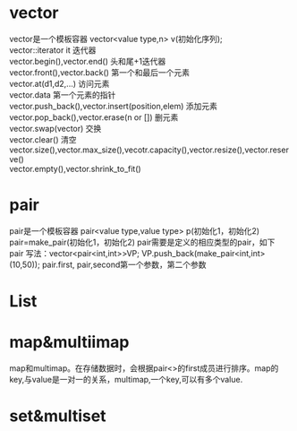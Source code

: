 # vector
vector是一个模板容器 vector<value type,n> v(初始化序列);  
vector<value type>::iterator it 迭代器  
vector.begin(),vector.end()  头和尾+1迭代器  
vector.front(),vector.back()  第一个和最后一个元素  
vector.at<value type>(d1,d2,...)  访问元素  
vector.data  第一个元素的指针  
vector.push_back(),vector.insert(position,elem) 添加元素    
vector.pop_back(),vector.erase(n or [])  删元素  
vector.swap(vector)  交换   
vector.clear()  清空  
vector.size(),vector.max_size(),vecotr.capacity(),vector.resize(),vector.reserve()  
vector.empty(),vector.shrink_to_fit()  

# pair
pair是一个模板容器 pair<value type,value type> p(初始化1，初始化2)  
pair=make_pair(初始化1，初始化2) pair需要是定义的相应类型的pair，如下  
pair 写法：vector<pair<int,int>>VP;  VP.push_back(make_pair<int,int>(10,50));
pair.first, pair,second第一个参数，第二个参数  


# List

# map&multiimap

map和multimap。在存储数据时，会根据pair<>的first成员进行排序。map的key,与value是一对一的关系，multimap,一个key,可以有多个value.

# set&multiset
